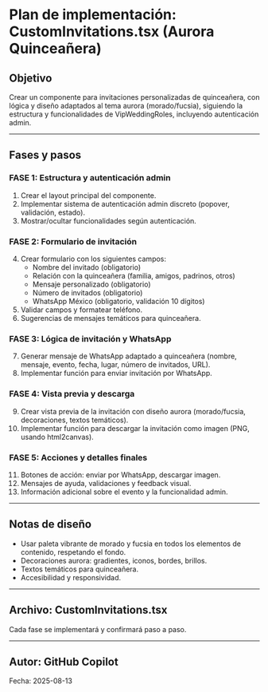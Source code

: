 # Plan de implementación: CustomInvitations.tsx (Aurora Quinceañera)

## Objetivo
Crear un componente para invitaciones personalizadas de quinceañera, con lógica y diseño adaptados al tema aurora (morado/fucsia), siguiendo la estructura y funcionalidades de VipWeddingRoles, incluyendo autenticación admin.

---

## Fases y pasos

### FASE 1: Estructura y autenticación admin
1. Crear el layout principal del componente.
2. Implementar sistema de autenticación admin discreto (popover, validación, estado).
3. Mostrar/ocultar funcionalidades según autenticación.

### FASE 2: Formulario de invitación
4. Crear formulario con los siguientes campos:
   - Nombre del invitado (obligatorio)
   - Relación con la quinceañera (familia, amigos, padrinos, otros)
   - Mensaje personalizado (obligatorio)
   - Número de invitados (obligatorio)
   - WhatsApp México (obligatorio, validación 10 dígitos)
5. Validar campos y formatear teléfono.
6. Sugerencias de mensajes temáticos para quinceañera.

### FASE 3: Lógica de invitación y WhatsApp
7. Generar mensaje de WhatsApp adaptado a quinceañera (nombre, mensaje, evento, fecha, lugar, número de invitados, URL).
8. Implementar función para enviar invitación por WhatsApp.

### FASE 4: Vista previa y descarga
9. Crear vista previa de la invitación con diseño aurora (morado/fucsia, decoraciones, textos temáticos).
10. Implementar función para descargar la invitación como imagen (PNG, usando html2canvas).

### FASE 5: Acciones y detalles finales
11. Botones de acción: enviar por WhatsApp, descargar imagen.
12. Mensajes de ayuda, validaciones y feedback visual.
13. Información adicional sobre el evento y la funcionalidad admin.

---

## Notas de diseño
- Usar paleta vibrante de morado y fucsia en todos los elementos de contenido, respetando el fondo.
- Decoraciones aurora: gradientes, iconos, bordes, brillos.
- Textos temáticos para quinceañera.
- Accesibilidad y responsividad.

---

## Archivo: CustomInvitations.tsx
Cada fase se implementará y confirmará paso a paso.

---

## Autor: GitHub Copilot
Fecha: 2025-08-13
